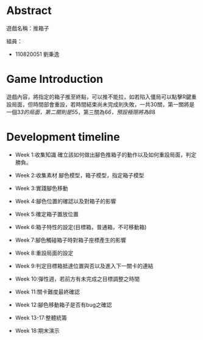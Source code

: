 # Abstract

遊戲名稱：推箱子

組員：

- 110820051 劉秉逸

# Game Introduction

遊戲內容，將指定的箱子推至終點，可以推不能拉，如若陷入僵局可以點擊R鍵重設局面，但時間部會重設，若時間結束尚未完成則失敗，一共30關，第一關將是一個3*3的局面，第二關則是5*5，第三關為6*6，預設極限將為8*8

# Development timeline

- Week 1:收集知識
確立該如何做出腳色推箱子的動作以及如何重設局面，判定勝負。

- Week 2:收集素材
腳色模型，箱子模型，指定箱子模型

- Week 3:實踐腳色移動

- Week 4:腳色位置的確認以及對箱子的影響

- Week 5:確定箱子置放位置

- Week 6:箱子特性的設定(目標箱，普通箱，不可移動箱)

- Week 7:腳色觸碰箱子時對箱子座標產生的影響

- Week 8:重設局面的設定

- Week 9:判定目標箱抵達位置與否以及進入下一關卡的連結

- Week 10:彈性週，若前方有未完成之目標調整之時間

- Week 11:關卡難度最終確認

- Week 12:腳色移動箱子是否有bug之確認

- Week 13-17:整體統籌

- Week 18:期末演示
